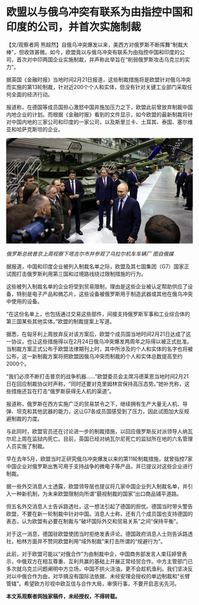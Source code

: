 # 欧盟以与俄乌冲突有联系为由指控中国和印度的公司，并首次实施制裁

【文/观察者网
熊超然】自俄乌冲突爆发以来，美西方对俄罗斯不断挥舞“制裁大棒”，但收效甚微。如今，欧盟竟以与俄乌冲突有联系为由指控中国和印度的公司，首次对中印两国企业实施制裁，并声称此举旨在“削弱俄罗斯攻击乌克兰的实力”。

据英国《金融时报》当地时间2月21日报道，这些制裁措施将是欧盟针对俄乌冲突而实施的第13轮制裁，针对近200个个人和实体，但没有针对关键工业部门采取任何全面的经济行动。

报道称，在德国等成员国担心激怒中国并施加压力之下，欧盟此前曾放弃制裁中国内地企业的计划。而根据《金融时报》看到的文件显示，如今欧盟的最新制裁将针对中国内地的三家公司和印度的一家公司，以及斯里兰卡、土耳其、泰国、塞尔维亚和哈萨克斯坦的企业。

![4537d9facf621710c3704672dafb2e39.jpg](https://raw.githubusercontent.com/qqhsx/qqnews_image/main/2024/02/22/欧盟以与俄乌冲突有联系为由指控中国和印度的公司，并首次实施制裁/4537d9facf621710c3704672dafb2e39.jpg)

_俄罗斯总统普京上周视察下塔吉尔市并参观了乌拉尔机车车辆厂 图自俄媒_

据报道，中国和印度企业被列入制裁名单之际，欧盟及其七国集团（G7）国家正试图打击俄罗斯利用第三国和过境路线绕过限制措施的行为。

这些被列入制裁名单的企业将受到贸易限制，理由是这些企业被认定帮助供应了设备，特别是电子产品和微芯片，这些设备被俄罗斯用于制造武器或其他在俄乌冲突中使用的设备。

“在这份名单上，也包括通过交易这些部件，间接支持俄罗斯军事和工业综合体的第三国某些其他实体。”欧盟的制裁提案上写道。

据悉，在匈牙利上周放弃反对该方案后，欧盟个成员国当地时间2月21日达成了这一协议，也让这些措施得以在2月24日俄乌冲突爆发两周年之际得以被正式批准。当制裁方案正式公布于欧盟法律期刊上时，其中所涉及的个人和实体的名字也将被公布，这一新制裁方案将把欧盟因俄乌冲突而制裁的个人和实体总数提高至约2000个。

“我们必须不断打击普京的战争机器……”欧盟委员会主席冯德莱恩当地时间2月21日在回应制裁协议时声称，“同时还要对克里姆林宫保持高压态势。”她补充称，这些措施还旨在打击“俄罗斯获得无人机的渠道”。

报道称，俄罗斯在西方实施广泛的贸易禁令之下，继续拥有生产大量无人机、导弹、坦克和其他武器的能力，这让G7各成员国感受到了压力，因此试图加大反规避制裁的力度。

与此同时，欧盟官员还在讨论进一步的制裁措施，以回应俄罗斯反对派领导人纳瓦尔尼上周在监狱内死亡。目前，英国已经对纳瓦尔尼死亡的监狱所在地的六名管理人员实施了制裁。

早在去年5月，欧盟当时正研究俄乌冲突爆发以来的第11轮制裁措施，就曾指控7家中国企业对俄罗斯出售可用于支持战争的微电子等产品，并已提议对这些企业进行制裁。

据一些外交消息人士透露，欧盟领导层也提议将几家中国企业列入制裁名单，并引入一种新机制，为未来欧盟限制向所谓“藐视制裁的国家”出口商品铺平道路。

但五名外交消息人士告诉路透社，这一想法引起了德国的担忧。德国当时带头警告欧盟，不要在新一轮制裁中针对中国。消息人士称，还有几个成员国也支持德国的表态，认为欧盟有必要在制裁与“破坏国际外交和贸易关系”之间“保持平衡”。

对于这一消息，德国驻欧盟使团当时拒绝发表评论。德国政府消息人士则告诉路透社，柏林方面并不赞同欧盟利用“域外制裁”来打击所谓的“规避行为”。

此前，对于欧盟可能以“对俄合作”为由制裁中企，中国商务部发言人束珏婷曾表示，中俄双方在相互尊重、互利共赢的基础上开展正常经贸合作。中方主管部门已多次就乌克兰问题阐明中方立场，中国不拱火浇油，更不会趁机渔利。我们坚决反对以中俄合作为由，对华搞没有国际法依据、未经安理会授权的单边制裁和“长臂管辖”。希望欧方珍视中欧互信与合作大局，审慎行事，不要开启恶劣先河。

**本文系观察者网独家稿件，未经授权，不得转载。**

